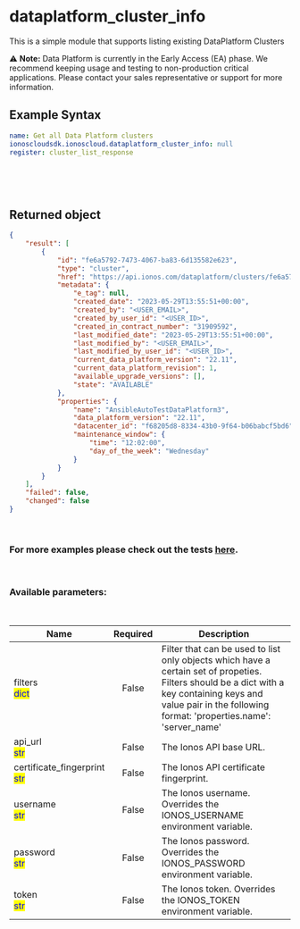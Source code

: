 # dataplatform_cluster_info

This is a simple module that supports listing existing DataPlatform Clusters

⚠️ **Note:** Data Platform is currently in the Early Access (EA) phase. We recommend keeping usage and testing to non-production critical applications. Please contact your sales representative or support for more information.

## Example Syntax


```yaml
name: Get all Data Platform clusters
ionoscloudsdk.ionoscloud.dataplatform_cluster_info: null
register: cluster_list_response

```

&nbsp;

&nbsp;
## Returned object
```json
{
    "result": [
        {
            "id": "fe6a5792-7473-4067-ba83-6d135582e623",
            "type": "cluster",
            "href": "https://api.ionos.com/dataplatform/clusters/fe6a5792-7473-4067-ba83-6d135582e623",
            "metadata": {
                "e_tag": null,
                "created_date": "2023-05-29T13:55:51+00:00",
                "created_by": "<USER_EMAIL>",
                "created_by_user_id": "<USER_ID>",
                "created_in_contract_number": "31909592",
                "last_modified_date": "2023-05-29T13:55:51+00:00",
                "last_modified_by": "<USER_EMAIL>",
                "last_modified_by_user_id": "<USER_ID>",
                "current_data_platform_version": "22.11",
                "current_data_platform_revision": 1,
                "available_upgrade_versions": [],
                "state": "AVAILABLE"
            },
            "properties": {
                "name": "AnsibleAutoTestDataPlatform3",
                "data_platform_version": "22.11",
                "datacenter_id": "f68205d8-8334-43b0-9f64-b06babcf5bd6",
                "maintenance_window": {
                    "time": "12:02:00",
                    "day_of_the_week": "Wednesday"
                }
            }
        }
    ],
    "failed": false,
    "changed": false
}

```

&nbsp;
### For more examples please check out the tests [here](https://github.com/ionos-cloud/module-ansible/tree/master/tests/dataplatform).

&nbsp;
### Available parameters:
&nbsp;

<table data-full-width="true">
  <thead>
    <tr>
      <th width="22.8vw">Name</th>
      <th width="10.8vw" align="center">Required</th>
      <th>Description</th>
    </tr>
  </thead>
  <tbody>
  <tr>
  <td>filters<br/><mark style="color:blue;">dict</mark></td>
  <td align="center">False</td>
  <td>Filter that can be used to list only objects which have a certain set of propeties. Filters should be a dict with a key containing keys and value pair in the following format: 'properties.name': 'server_name'</td>
  </tr>
  <tr>
  <td>api_url<br/><mark style="color:blue;">str</mark></td>
  <td align="center">False</td>
  <td>The Ionos API base URL.</td>
  </tr>
  <tr>
  <td>certificate_fingerprint<br/><mark style="color:blue;">str</mark></td>
  <td align="center">False</td>
  <td>The Ionos API certificate fingerprint.</td>
  </tr>
  <tr>
  <td>username<br/><mark style="color:blue;">str</mark></td>
  <td align="center">False</td>
  <td>The Ionos username. Overrides the IONOS_USERNAME environment variable.</td>
  </tr>
  <tr>
  <td>password<br/><mark style="color:blue;">str</mark></td>
  <td align="center">False</td>
  <td>The Ionos password. Overrides the IONOS_PASSWORD environment variable.</td>
  </tr>
  <tr>
  <td>token<br/><mark style="color:blue;">str</mark></td>
  <td align="center">False</td>
  <td>The Ionos token. Overrides the IONOS_TOKEN environment variable.</td>
  </tr>
  </tbody>
</table>
